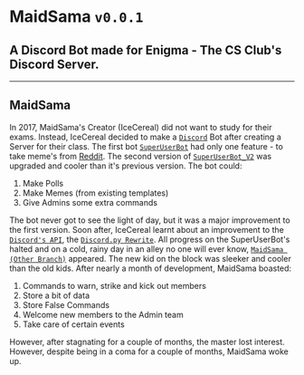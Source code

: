 # MaidSama `v0.0.1`
## A Discord Bot made for Enigma - The CS Club's Discord Server.

------------------

## MaidSama

In 2017, MaidSama's Creator (IceCereal) did not want to study for their exams. Instead, IceCereal decided to make a [`Discord`](https://discordapp.com/) Bot after creating a Server for their class. The first bot [`SuperUserBot`](https://github.com/IceCereal/Discord_SuperUserBot) had only one feature - to take meme's from [Reddit](https://www.reddit.com/). The second version of [`SuperUserBot_V2`](https://github.com/IceCereal/SuperUserBot_V2) was upgraded and cooler than it's previous version.
The bot could:
1. Make Polls
2. Make Memes (from existing templates)
3. Give Admins some extra commands

The bot never got to see the light of day, but it was a major improvement to the first version. Soon after, IceCereal learnt about an improvement to the [`Discord's API`](https://discordpy.readthedocs.io/), the [`Discord.py Rewrite`](https://discordpy.readthedocs.io/en/rewrite/index.html). All progress on the SuperUserBot's halted and on a cold, rainy day in an alley no one will ever know, [`MaidSama (Other Branch)`](https://github.com/IceCereal/MaidSama/tree/master) appeared. The
new kid on the block was sleeker and cooler than the old kids. After nearly a month of development, MaidSama boasted:
1. Commands to warn, strike and kick out members
2. Store a bit of data
3. Store False Commands
4. Welcome new members to the Admin team
5. Take care of certain events

However, after stagnating for a couple of months, the master lost interest. However, despite being in a coma for a couple of months, MaidSama woke up.
